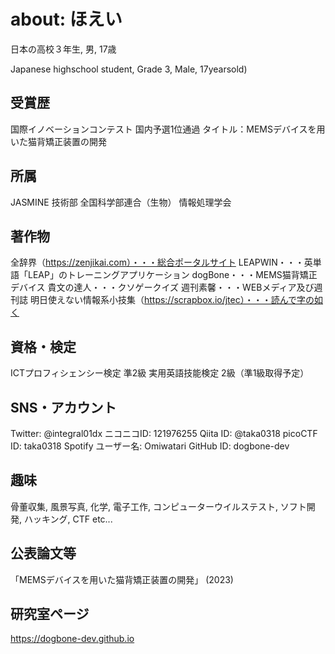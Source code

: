 # about: ほえい
日本の高校３年生, 男, 17歳

Japanese highschool student, Grade 3, Male, 17yearsold)

## 受賞歴
国際イノベーションコンテスト 国内予選1位通過
タイトル：MEMSデバイスを用いた猫背矯正装置の開発

## 所属
JASMINE 技術部
全国科学部連合（生物）
情報処理学会

## 著作物
全辞界（https://zenjikai.com）・・・総合ポータルサイト
LEAPWIN・・・英単語「LEAP」のトレーニングアプリケーション
dogBone・・・MEMS猫背矯正デバイス
貴文の達人・・・クソゲークイズ
週刊素馨・・・WEBメディア及び週刊誌
明日使えない情報系小技集（https://scrapbox.io/jtec）・・・読んで字の如く

## 資格・検定
ICTプロフィシェンシー検定 準2級
実用英語技能検定 2級（準1級取得予定）

## SNS・アカウント
Twitter: @integral01dx
ニコニコID: 121976255
Qiita ID: @taka0318
picoCTF ID: taka0318
Spotify ユーザー名: Omiwatari
GitHub ID: dogbone-dev

## 趣味
骨董収集, 風景写真, 化学, 電子工作, コンピューターウイルステスト, ソフト開発, ハッキング, CTF etc...

## 公表論文等
「MEMSデバイスを用いた猫背矯正装置の開発」 (2023)

## 研究室ページ
https://dogbone-dev.github.io
